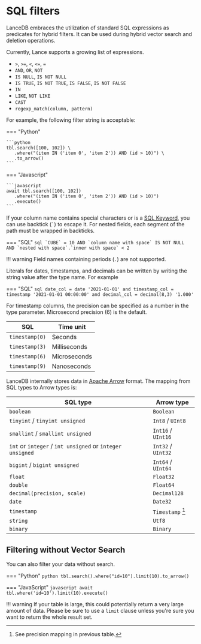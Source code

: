 # SQL filters

LanceDB embraces the utilization of standard SQL expressions as predicates for hybrid
filters. It can be used during hybrid vector search and deletion operations.

Currently, Lance supports a growing list of expressions.

* ``>``, ``>=``, ``<``, ``<=``, ``=``
* ``AND``, ``OR``, ``NOT``
* ``IS NULL``, ``IS NOT NULL``
* ``IS TRUE``, ``IS NOT TRUE``, ``IS FALSE``, ``IS NOT FALSE``
* ``IN``
* ``LIKE``, ``NOT LIKE``
* ``CAST``
* ``regexp_match(column, pattern)``

For example, the following filter string is acceptable:
<!-- Setup Code
```python 
import lancedb
import numpy as np
uri = "data/sample-lancedb"
db = lancedb.connect(uri)

data = [{"vector": row, "item": f"item {i}", "id": i}
     for i, row in enumerate(np.random.random((10_000, 2)).astype('int'))]

tbl = db.create_table("my_vectors", data=data)
```
-->
<!-- Setup Code
```javascript 
const vectordb = require('vectordb')
const db = await vectordb.connect('data/sample-lancedb')

let data = []
for (let i = 0; i < 10_000; i++) {
     data.push({vector: Array(1536).fill(i), id: `${i}`, content: "", longId: `${i}`},)
}
const tbl = await db.createTable('my_vectors', data)
```
-->
=== "Python"

    ```python
    tbl.search([100, 102]) \
       .where("(item IN ('item 0', 'item 2')) AND (id > 10)") \
       .to_arrow()
    ```

=== "Javascript"

    ```javascript
    await tbl.search([100, 102])
       .where("(item IN ('item 0', 'item 2')) AND (id > 10)")
       .execute()
    ```


If your column name contains special characters or is a [SQL Keyword](https://docs.rs/sqlparser/latest/sqlparser/keywords/index.html),
you can use backtick (`` ` ``) to escape it. For nested fields, each segment of the
path must be wrapped in backticks.

=== "SQL"
    ```sql
    `CUBE` = 10 AND `column name with space` IS NOT NULL
      AND `nested with space`.`inner with space` < 2
    ```

!!! warning
    Field names containing periods (``.``) are not supported.

Literals for dates, timestamps, and decimals can be written by writing the string
value after the type name. For example

=== "SQL"
    ```sql
    date_col = date '2021-01-01'
    and timestamp_col = timestamp '2021-01-01 00:00:00'
    and decimal_col = decimal(8,3) '1.000'
    ```

For timestamp columns, the precision can be specified as a number in the type
parameter. Microsecond precision (6) is the default.

| SQL              | Time unit    |
|------------------|--------------|
| ``timestamp(0)`` | Seconds      |
| ``timestamp(3)`` | Milliseconds |
| ``timestamp(6)`` | Microseconds |
| ``timestamp(9)`` | Nanoseconds  |

LanceDB internally stores data in [Apache Arrow](https://arrow.apache.org/) format.
The mapping from SQL types to Arrow types is:

| SQL type | Arrow type |
|----------|------------|
| ``boolean`` | ``Boolean`` |
| ``tinyint`` / ``tinyint unsigned`` | ``Int8`` / ``UInt8`` |
| ``smallint`` / ``smallint unsigned`` | ``Int16`` / ``UInt16`` |
| ``int`` or ``integer`` / ``int unsigned`` or ``integer unsigned`` | ``Int32`` / ``UInt32`` |
| ``bigint`` / ``bigint unsigned`` | ``Int64`` / ``UInt64`` |
| ``float`` | ``Float32`` |
| ``double`` | ``Float64`` |
| ``decimal(precision, scale)`` | ``Decimal128`` |
| ``date`` | ``Date32`` |
| ``timestamp`` | ``Timestamp`` [^1] |
| ``string`` | ``Utf8`` |
| ``binary`` | ``Binary`` |

[^1]: See precision mapping in previous table.


## Filtering without Vector Search

You can also filter your data without search.

=== "Python"
      ```python
      tbl.search().where("id=10").limit(10).to_arrow()
      ```

=== "JavaScript"
      ```javascript
      await tbl.where('id=10').limit(10).execute()
      ```

!!! warning
    If your table is large, this could potentially return a very large
    amount of data. Please be sure to use a `limit` clause unless
    you're sure you want to return the whole result set.
